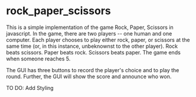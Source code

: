 # rock_paper_scissors
This is a simple implementation of the game Rock, Paper, Scissors in javascript. In the game, there are two players -- one human and one computer. Each player chooses to play either rock, paper, or scissors at the same time (or, in this instance, unbeknownst to the other player). Rock beats scissors. Paper beats rock. Scissors beats paper. The game ends when someone reaches 5.

The GUI has three buttons to record the player's choice and to play the round. Further, the GUI will show the score and announce who won.

TO DO: Add Styling


